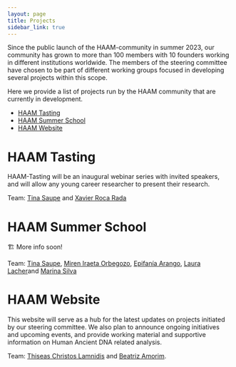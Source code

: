 ```yaml
---
layout: page
title: Projects
sidebar_link: true
---
```


Since the public launch of the HAAM-community in summer 2023, our community has grown to more than 100 members with 10 founders working in different institutions worldwide. The members of the steering committee have chosen to be part of different working groups focused in developing several projects within this scope.

Here we provide a list of projects run by the HAAM community that are currently in development.

<!-- TOC -->

- [HAAM Tasting](#haam-tasting)
- [HAAM Summer School](#haam-summer-school)
- [HAAM Website](#haam-website)

<!-- /TOC -->

# HAAM Tasting

HAAM-Tasting will be an inaugural webinar series with invited speakers, and will allow any young career researcher to present their research.

Team: [Tina Saupe](mailto:tsaupe@live.de) and [Xavier Roca Rada](mailto:xavier.rocarada@adelaide.edu.au)


# HAAM Summer School

🏗️ More info soon! 

Team: [Tina Saupe](mailto:tsaupe@live.de), [Miren Iraeta Orbegozo](mailto:miren.iraeta@palaeome.org), [Epifanía Arango](mailto:epifaniarango@gmail.com), [Laura Lacher](mailto:laura_lacher@eva.mpg.de)and [Marina Silva](mailto:marina.silva@crick.ac.uk)


# HAAM Website

This website will serve as a hub for the latest updates on projects initiated by our steering committee. We also plan to announce ongoing initiatives and upcoming events, and provide working material and supportive information on Human Ancient DNA related analysis.

Team: [Thiseas Christos Lamnidis](mailto:thiseas_christos_lamnidis@eva.mpg.de) and [Beatriz Amorim](mailto:amorimsba@gmail.com).